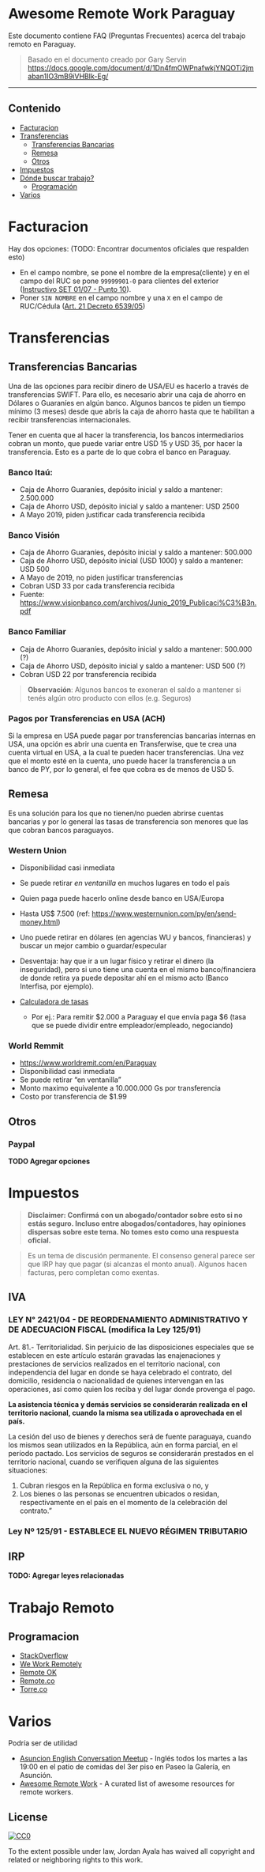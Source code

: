 # Awesome Remote Work Paraguay

Este documento contiene FAQ (Preguntas Frecuentes) acerca del trabajo remoto en Paraguay.

> Basado en el documento creado por Gary Servin https://docs.google.com/document/d/1Dn4fmOWPnafwkjYNQOTi2jmaban1IO3mB9iVHBIk-Eg/

---

## Contenido

- [Facturacion](#facturacion)
- [Transferencias](#transferencias)
	- [Transferencias Bancarias](#transferencias-bancarias)
	- [Remesa](#remesa)
	- [Otros](#otros)
- [Impuestos](#impuestos)
- [Dónde buscar trabajo?](#trabajo-remoto)
  - [Programación](#programacion)
- [Varios](#varios)

# Facturacion

Hay dos opciones: (TODO: Encontrar documentos oficiales que respalden esto)

- En el campo nombre, se pone el nombre de la empresa(cliente) y en el campo del RUC se pone `99999901-0` para clientes del exterior ([Instructivo SET 01/07 - Punto 10](http://www.impuestospy.com/Instructivos/Instructivo%203_07.php)).
- Poner `SIN NOMBRE` en el campo nombre y una `X` en el campo de RUC/Cédula ([Art. 21 Decreto 6539/05](https://ekuatia.set.gov.py/portal/rest/jcr/repository/collaboration/sites/ekuatia/documents/normativas/decretos/Decreto%20N%C2%BA%206.539-05.pdf?version=2))

# Transferencias

## Transferencias Bancarias

Una de las opciones para recibir dinero de USA/EU es hacerlo a través de transferencias SWIFT. Para ello, es necesario abrir una caja de ahorro en Dólares o Guaraníes en algún banco. Algunos bancos te piden un tiempo mínimo (3 meses) desde que abrís la caja de ahorro hasta que te habilitan a recibir transferencias internacionales.

Tener en cuenta que al hacer la transferencia, los bancos intermediarios cobran un monto, que puede variar entre USD 15 y USD 35, por hacer la transferencia. Esto es a parte de lo que cobra el banco en Paraguay.

### Banco Itaú:

- Caja de Ahorro Guaraníes, depósito inicial y saldo a mantener: 2.500.000
- Caja de Ahorro USD, depósito inicial y saldo a mantener: USD 2500
- A Mayo 2019, piden justificar cada transferencia recibida

### Banco Visión

- Caja de Ahorro Guaraníes, depósito inicial y saldo a mantener: 500.000
- Caja de Ahorro USD, depósito inicial (USD 1000) y saldo a mantener: USD 500
- A Mayo de 2019, no piden justificar transferencias
- Cobran USD 33 por cada transferencia recibida
- Fuente: https://www.visionbanco.com/archivos/Junio_2019_Publicaci%C3%B3n.pdf

### Banco Familiar

- Caja de Ahorro Guaraníes, depósito inicial y saldo a mantener: 500.000 (?)
- Caja de Ahorro USD, depósito inicial y saldo a mantener: USD 500 (?)
- Cobran USD 22 por transferencia recibida

> **Observación**: Algunos bancos te exoneran el saldo a mantener si tenés algún otro producto con ellos (e.g. Seguros)

### Pagos por Transferencias en USA (ACH)

Si la empresa en USA puede pagar por transferencias bancarias internas en USA, una opción es abrir una cuenta en Transferwise, que te crea una cuenta virtual en USA, a la cual te pueden hacer transferencias. Una vez que el monto esté en la cuenta, uno puede hacer la transferencia a un banco de PY, por lo general, el fee que cobra es de menos de USD 5.

## Remesa

Es una solución para los que no tienen/no pueden abrirse cuentas bancarias y por lo general las tasas de transferencia son menores que las que cobran bancos paraguayos.

### Western Union

- Disponibilidad casi inmediata
- Se puede retirar _en ventanilla_ en muchos lugares en todo el país
- Quien paga puede hacerlo online desde banco en USA/Europa
- Hasta US\$ 7.500 (ref: https://www.westernunion.com/py/en/send-money.html)
- Uno puede retirar en dólares (en agencias WU y bancos, financieras) y buscar un mejor cambio o guardar/especular
- Desventaja: hay que ir a un lugar físico y retirar el dinero (la inseguridad), pero si uno tiene una cuenta en el mismo banco/financiera de donde retira ya puede depositar ahí en el mismo acto (Banco Interfisa, por ejemplo).
- [Calculadora de tasas](https://www.westernunion.com/us/en/send-money/app/price-estimator)

  - Por ej.: Para remitir $2.000 a Paraguay el que envía paga $6 (tasa que se puede dividir entre empleador/empleado, negociando)

### World Remmit

- https://www.worldremit.com/en/Paraguay
- Disponibilidad casi inmediata
- Se puede retirar “en ventanilla”
- Monto maximo equivalente a 10.000.000 Gs por transferencia
- Costo por transferencia de \$1.99

## Otros

### Paypal

**TODO Agregar opciones**

# Impuestos

> **Disclaimer: Confirmá con un abogado/contador sobre esto si no estás seguro. Incluso entre abogados/contadores, hay opiniones dispersas sobre este tema. No tomes esto como una respuesta oficial.**

> Es un tema de discusión permanente. El consenso general parece ser que IRP hay que pagar (si alcanzas el monto anual). Algunos hacen facturas, pero completan como exentas.

## IVA

### LEY N° 2421/04 - DE REORDENAMIENTO ADMINISTRATIVO Y DE ADECUACION FISCAL (modifica la Ley 125/91)

Art. 81.- Territorialidad. Sin perjuicio de las disposiciones especiales que se establecen en este artículo estarán gravadas las enajenaciones y prestaciones de servicios realizados en el territorio nacional, con independencia del lugar en donde se haya celebrado el contrato, del domicilio, residencia o nacionalidad de quienes intervengan en las operaciones, así como quien los reciba y del lugar donde provenga el pago.

**La asistencia técnica y demás servicios se considerarán realizada en el territorio nacional, cuando la misma sea utilizada o aprovechada en el país.**

La cesión del uso de bienes y derechos será de fuente paraguaya, cuando los mismos sean utilizados en la República, aún en forma parcial, en el período pactado.
Los servicios de seguros se considerarán prestados en el territorio nacional, cuando se verifiquen alguna de las siguientes situaciones:

1. Cubran riesgos en la República en forma exclusiva o no, y
2. Los bienes o las personas se encuentren ubicados o residan, respectivamente en el país en el momento de la celebración del contrato.”

### Ley Nº 125/91 - ESTABLECE EL NUEVO RÉGIMEN TRIBUTARIO

## IRP

**TODO: Agregar leyes relacionadas**

# Trabajo Remoto

## Programacion

- [StackOverflow](https://stackoverflow.com/jobs/remote-developer-jobs)
- [We Work Remotely](https://weworkremotely.com/#job-listings)
- [Remote OK](https://remoteok.io/)
- [Remote.co](https://remote.co/remote-jobs/)
- [Torre.co](https://torre.co/)

# Varios

Podría ser de utilidad

- [Asuncion English Conversation Meetup](https://www.meetup.com/es-ES/Asuncion-English-Conversation-Meetup/events/260879764) - Inglés todos los martes a las 19:00 en el patio de comidas del 3er piso en Paseo la Galería, en Asunción.
- [Awesome Remote Work](https://github.com/hugo53/awesome-RemoteWork) - A curated list of awesome resources for remote workers.

## License

[![CC0](https://mirrors.creativecommons.org/presskit/buttons/88x31/svg/cc-zero.svg)](https://creativecommons.org/publicdomain/zero/1.0)

To the extent possible under law, Jordan Ayala has waived all copyright and
related or neighboring rights to this work.
